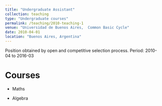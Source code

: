 ```yaml
---
title: "Undergraduate Assistant"
collection: teaching
type: "Undergraduate courses"
permalink: /teaching/2010-teaching-1
venue: "Universidad de Buenos Aires,  Common Basic Cycle"
date: 2010-04-01
location: "Buenos Aires, Argentina"
---
```


Position obtained by open and competitive selection process. Period: 2010-04 to 2016-03

Courses
======

* Maths 

* Algebra


 

